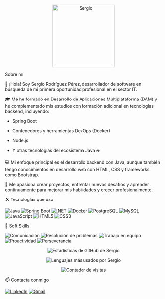 <p align="center">
  <img width="200" height="200" alt="Sergio" src="https://github.com/user-attachments/assets/4c73a68b-207b-43a2-9ccb-08045169b75b" />


Sobre mí

</p>

👋 ¡Hola! Soy Sergio Rodríguez Pérez, desarrollador de software en búsqueda de mi primera oportunidad profesional en el sector IT.

🎓 Me he formado en Desarrollo de Aplicaciones Multiplataforma (DAM) y he complementado mis estudios con formación adicional en tecnologías backend, incluyendo:

- Spring Boot

- Contenedores y herramientas DevOps (Docker)

- Node.js

- Y otras tecnologías del ecosistema Java ☕

💻 Mi enfoque principal es el desarrollo backend con Java, aunque también tengo conocimientos en desarrollo web con HTML, CSS y frameworks como Bootstrap.

🚀 Me apasiona crear proyectos, enfrentar nuevos desafíos y aprender continuamente para mejorar mis habilidades y crecer profesionalmente.



🛠️ Tecnologías que uso

![Java](https://img.shields.io/badge/Java-ED8B00?style=for-the-badge&logo=java&logoColor=white)
![Spring Boot](https://img.shields.io/badge/SpringBoot-6DB33F?style=for-the-badge&logo=springboot&logoColor=white)
![.NET](https://img.shields.io/badge/.NET-512BD4?style=for-the-badge&logo=dotnet&logoColor=white)
![Docker](https://img.shields.io/badge/Docker-2496ED?style=for-the-badge&logo=docker&logoColor=white)
![PostgreSQL](https://img.shields.io/badge/PostgreSQL-316192?style=for-the-badge&logo=postgresql&logoColor=white)
![MySQL](https://img.shields.io/badge/MySQL-4479A1?style=for-the-badge&logo=mysql&logoColor=white)
![JavaScript](https://img.shields.io/badge/JavaScript-F7DF1E?style=for-the-badge&logo=javascript&logoColor=black)
![HTML5](https://img.shields.io/badge/HTML5-E34F26?style=for-the-badge&logo=html5&logoColor=white)
![CSS3](https://img.shields.io/badge/CSS3-1572B6?style=for-the-badge&logo=css3&logoColor=white)


🤝 Soft Skills

![Comunicación](https://img.shields.io/badge/Comunicación-blue?style=for-the-badge)
![Resolución de problemas](https://img.shields.io/badge/Resolución%20de%20problemas-blueviolet?style=for-the-badge)
![Trabajo en equipo](https://img.shields.io/badge/Trabajo%20en%20equipo-brightgreen?style=for-the-badge)
![Proactividad](https://img.shields.io/badge/Proactividad-orange?style=for-the-badge)
![Perseverancia](https://img.shields.io/badge/Perseverancia-red?style=for-the-badge)

<p align="center">
  <img src="https://github-readme-stats.vercel.app/api?username=sergiorope&show_icons=true&theme=github_dark&locale=es" alt="Estadísticas de GitHub de Sergio" />
</p>

<p align="center">
  <img src="https://github-readme-stats.vercel.app/api/top-langs/?username=sergiorope&layout=compact&theme=github_dark" alt="Lenguajes más usados por Sergio" />
</p>

<p align="center">
  <img src="https://komarev.com/ghpvc/?username=sergiorope&label=Visitas%20al%20perfil&color=0e75b6&style=flat" alt="Contador de visitas" />
</p>


📫 Contacta conmigo

[![LinkedIn](https://img.shields.io/badge/LinkedIn-Perfil-blue?style=for-the-badge&logo=linkedin)](https://www.linkedin.com/in/sergiorope/)
[![Gmail](https://img.shields.io/badge/Gmail-Enviar%20correo-red?style=for-the-badge&logo=gmail&logoColor=white)](mailto:sergio160502@gmail.com)


